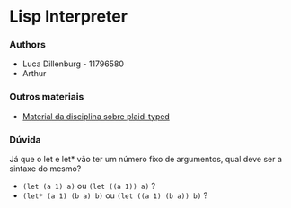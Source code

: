 # Lisp Interpreter

### Authors
- Luca Dillenburg - 11796580
- Arthur

### Outros materiais
- [Material da disciplina sobre plaid-typed](https://edisciplinas.usp.br/pluginfile.php/6450238/mod_resource/content/4/Gubi-Plai_Typed.pdf)

### Dúvida
Já que o let e let* vão ter um número fixo de argumentos, qual deve ser a sintaxe do mesmo?
- ```(let (a 1) a)``` ou ```(let ((a 1)) a)``` ?
- ```(let* (a 1) (b a) b)``` ou ```(let ((a 1) (b a)) b)``` ?
